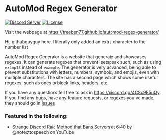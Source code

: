 # AutoMod Regex Generator
[![Discord Server](https://img.shields.io/badge/dynamic/json?url=https%3A%2F%2Fdiscord.com%2Fapi%2Fv10%2Finvites%2F4CSc9E5uQy%3Fwith_counts%3Dtrue&query=%24.approximate_member_count&suffix=%20members&style=for-the-badge&logo=discord&logoColor=white&label=Discord%20Server&labelColor=%235865F2&color=%23353535)](https://discord.gg/4CSc9E5uQy)
[![License](https://img.shields.io/badge/License-MIT-353535?style=for-the-badge&labelColor=97ca00)](https://github.com/treeben77/automod-regex-generator/blob/main/LICENSE)

Visit the webpage at https://treeben77.github.io/automod-regex-generator/

Hi, githubguyguy here. I literally only added an extra character to the number list

AutoMod Regex Generator is a website that generate and showcases regexes. It can generate regexes that prevent leetspeak such, such as using `ex4mpI3` instead of `example`. The generator is very advanced, being able to prevent substitutions with letters, numbers, symbols, and emojis, even with multiple characters. The site has a second page which shows some useful regexes, such as ones to block links, headers, etc.

If you have any questions fell free to ask in https://discord.gg/4CSc9E5uQy. If you find any bugs, have any feature requests, or regexes you've made, they should go in [Issues](https://github.com/treeben77/automod-regex-generator/issues).

### Featured in the following:

- [Strange Discord Raid Method that Bans Servers](https://youtu.be/oCff80qSLUw?t=400) at 6:40 by @notexttospeech on YouTube
